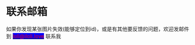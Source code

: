 # 联系邮箱

如果你发现某张图片失效(能够定位到id)，或是有其他要反馈的问题，欢迎发邮件到 <mark style="background-color:blue;"></mark> [<mark style="background-color:blue;"><mark style="color:red;background-color:blue;">loli@iloli.love<mark style="color:red;background-color:blue;"></mark>](mailto:loli@iloli.love) <mark style="background-color:blue;"></mark> 联系我

